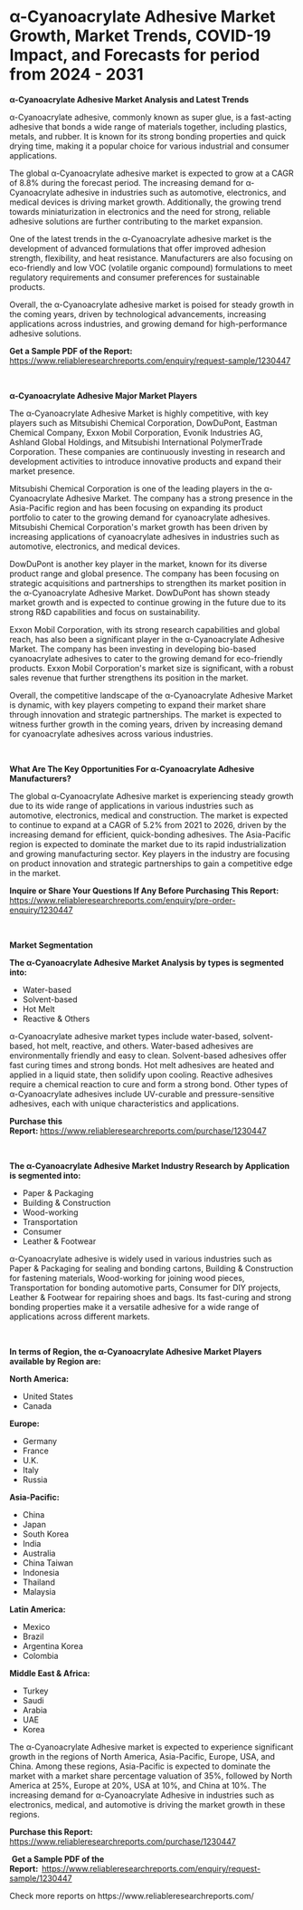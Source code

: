 <p><h1>α-Cyanoacrylate Adhesive Market Growth, Market Trends, COVID-19 Impact, and Forecasts for period from 2024 - 2031</h1></p><p><strong>α-Cyanoacrylate Adhesive Market Analysis and Latest Trends</strong></p>
<p><p>α-Cyanoacrylate adhesive, commonly known as super glue, is a fast-acting adhesive that bonds a wide range of materials together, including plastics, metals, and rubber. It is known for its strong bonding properties and quick drying time, making it a popular choice for various industrial and consumer applications.</p><p>The global α-Cyanoacrylate adhesive market is expected to grow at a CAGR of 8.8% during the forecast period. The increasing demand for α-Cyanoacrylate adhesive in industries such as automotive, electronics, and medical devices is driving market growth. Additionally, the growing trend towards miniaturization in electronics and the need for strong, reliable adhesive solutions are further contributing to the market expansion.</p><p>One of the latest trends in the α-Cyanoacrylate adhesive market is the development of advanced formulations that offer improved adhesion strength, flexibility, and heat resistance. Manufacturers are also focusing on eco-friendly and low VOC (volatile organic compound) formulations to meet regulatory requirements and consumer preferences for sustainable products.</p><p>Overall, the α-Cyanoacrylate adhesive market is poised for steady growth in the coming years, driven by technological advancements, increasing applications across industries, and growing demand for high-performance adhesive solutions.</p></p>
<p><strong>Get a Sample PDF of the Report:&nbsp;</strong> <a href="https://www.reliableresearchreports.com/enquiry/request-sample/1230447">https://www.reliableresearchreports.com/enquiry/request-sample/1230447</a></p>
<p>&nbsp;</p>
<p><strong>α-Cyanoacrylate Adhesive Major Market Players</strong></p>
<p><p>The α-Cyanoacrylate Adhesive Market is highly competitive, with key players such as Mitsubishi Chemical Corporation, DowDuPont, Eastman Chemical Company, Exxon Mobil Corporation, Evonik Industries AG, Ashland Global Holdings, and Mitsubishi International PolymerTrade Corporation. These companies are continuously investing in research and development activities to introduce innovative products and expand their market presence.</p><p>Mitsubishi Chemical Corporation is one of the leading players in the α-Cyanoacrylate Adhesive Market. The company has a strong presence in the Asia-Pacific region and has been focusing on expanding its product portfolio to cater to the growing demand for cyanoacrylate adhesives. Mitsubishi Chemical Corporation's market growth has been driven by increasing applications of cyanoacrylate adhesives in industries such as automotive, electronics, and medical devices.</p><p>DowDuPont is another key player in the market, known for its diverse product range and global presence. The company has been focusing on strategic acquisitions and partnerships to strengthen its market position in the α-Cyanoacrylate Adhesive Market. DowDuPont has shown steady market growth and is expected to continue growing in the future due to its strong R&D capabilities and focus on sustainability.</p><p>Exxon Mobil Corporation, with its strong research capabilities and global reach, has also been a significant player in the α-Cyanoacrylate Adhesive Market. The company has been investing in developing bio-based cyanoacrylate adhesives to cater to the growing demand for eco-friendly products. Exxon Mobil Corporation's market size is significant, with a robust sales revenue that further strengthens its position in the market.</p><p>Overall, the competitive landscape of the α-Cyanoacrylate Adhesive Market is dynamic, with key players competing to expand their market share through innovation and strategic partnerships. The market is expected to witness further growth in the coming years, driven by increasing demand for cyanoacrylate adhesives across various industries.</p></p>
<p>&nbsp;</p>
<p><strong>What Are The Key Opportunities For α-Cyanoacrylate Adhesive Manufacturers?</strong></p>
<p><p>The global α-Cyanoacrylate Adhesive market is experiencing steady growth due to its wide range of applications in various industries such as automotive, electronics, medical and construction. The market is expected to continue to expand at a CAGR of 5.2% from 2021 to 2026, driven by the increasing demand for efficient, quick-bonding adhesives. The Asia-Pacific region is expected to dominate the market due to its rapid industrialization and growing manufacturing sector. Key players in the industry are focusing on product innovation and strategic partnerships to gain a competitive edge in the market.</p></p>
<p><strong>Inquire or Share Your Questions If Any Before Purchasing This Report:</strong> <a href="https://www.reliableresearchreports.com/enquiry/pre-order-enquiry/1230447">https://www.reliableresearchreports.com/enquiry/pre-order-enquiry/1230447</a></p>
<p>&nbsp;</p>
<p><strong>Market Segmentation</strong></p>
<p><strong>The α-Cyanoacrylate Adhesive Market Analysis by types is segmented into:</strong></p>
<p><ul><li>Water-based</li><li>Solvent-based</li><li>Hot Melt</li><li>Reactive & Others</li></ul></p>
<p><p>α-Cyanoacrylate adhesive market types include water-based, solvent-based, hot melt, reactive, and others. Water-based adhesives are environmentally friendly and easy to clean. Solvent-based adhesives offer fast curing times and strong bonds. Hot melt adhesives are heated and applied in a liquid state, then solidify upon cooling. Reactive adhesives require a chemical reaction to cure and form a strong bond. Other types of α-Cyanoacrylate adhesives include UV-curable and pressure-sensitive adhesives, each with unique characteristics and applications.</p></p>
<p><strong>Purchase this Report:&nbsp;</strong><a href="https://www.reliableresearchreports.com/purchase/1230447">https://www.reliableresearchreports.com/purchase/1230447</a></p>
<p>&nbsp;</p>
<p><strong>The α-Cyanoacrylate Adhesive Market Industry Research by Application is segmented into:</strong></p>
<p><ul><li>Paper & Packaging</li><li>Building & Construction</li><li>Wood-working</li><li>Transportation</li><li>Consumer</li><li>Leather & Footwear</li></ul></p>
<p><p>α-Cyanoacrylate adhesive is widely used in various industries such as Paper & Packaging for sealing and bonding cartons, Building & Construction for fastening materials, Wood-working for joining wood pieces, Transportation for bonding automotive parts, Consumer for DIY projects, Leather & Footwear for repairing shoes and bags. Its fast-curing and strong bonding properties make it a versatile adhesive for a wide range of applications across different markets.</p></p>
<p>&nbsp;</p>
<p><strong>In terms of Region, the α-Cyanoacrylate Adhesive Market Players available by Region are:</strong></p>
<p>
    <p> <strong> North America: </strong>
        <ul>
            <li>United States</li>
            <li>Canada</li>
        </ul>
        </p> 
    <p> <strong> Europe: </strong>
        <ul>
            <li>Germany</li>
            <li>France</li>
            <li>U.K.</li>
            <li>Italy</li>
            <li>Russia</li>
        </ul>
        </p> 
    <p> <strong> Asia-Pacific: </strong>
        <ul>
            <li>China</li>
            <li>Japan</li>
            <li>South Korea</li>
            <li>India</li>
            <li>Australia</li>
            <li>China Taiwan</li>
            <li>Indonesia</li>
            <li>Thailand</li>
            <li>Malaysia</li>
        </ul>
        </p> 
    <p> <strong> Latin America: </strong>
        <ul>
            <li>Mexico</li>
            <li>Brazil</li>
            <li>Argentina Korea</li>
            <li>Colombia</li>
        </ul>
        </p> 
    <p> <strong> Middle East & Africa: </strong>
        <ul>
            <li>Turkey</li>
            <li>Saudi</li>
            <li>Arabia</li>
            <li>UAE</li>
            <li>Korea</li>
        </ul>
    </p>
    </p>
<p><p>The α-Cyanoacrylate Adhesive market is expected to experience significant growth in the regions of North America, Asia-Pacific, Europe, USA, and China. Among these regions, Asia-Pacific is expected to dominate the market with a market share percentage valuation of 35%, followed by North America at 25%, Europe at 20%, USA at 10%, and China at 10%. The increasing demand for α-Cyanoacrylate Adhesive in industries such as electronics, medical, and automotive is driving the market growth in these regions.</p></p>
<p><strong>Purchase this Report: </strong><a href="https://www.reliableresearchreports.com/purchase/1230447">https://www.reliableresearchreports.com/purchase/1230447</a></p>
<p>&nbsp;<strong>Get a Sample PDF of the Report:&nbsp;&nbsp;</strong><a href="https://www.reliableresearchreports.com/enquiry/request-sample/1230447">https://www.reliableresearchreports.com/enquiry/request-sample/1230447</a></p>
<p><strong></strong></p>
<p>Check more reports on https://www.reliableresearchreports.com/</p>